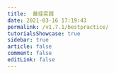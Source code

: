 ```yaml
---
title:  最佳实践
date: 2021-03-16 17:19:43
permalink: /v1.7.1/bestpractice/
tutorialsShowcase: true
sidebar: true
article: false 
comment: false
editLink: false
---
```



